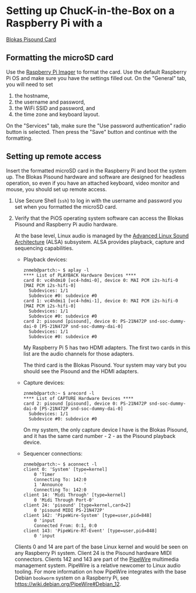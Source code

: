 # Setting up ChucK-in-the-Box on a Raspberry Pi with a
[Blokas Pisound Card](https://blokas.io/pisound/docs/)

## Formatting the microSD card

Use the
[Raspberry Pi Imager](https://www.raspberrypi.com/software/)
to format the card. Use the default Raspberry Pi OS and make sure you
have the settings filled out. On the "General" tab, you will need to set

1. the hostname,
2. the username and password,
3. the WiFi SSID and password, and
4. the time zone and keyboard layout.

On the "Services" tab, make sure the "Use password authentication" radio
button is selected. Then press the "Save" button and continue with the
formatting.

## Setting up remote access

Insert the formatted microSD card in the Raspberry Pi and boot the system
up. The Blokas Pisound hardware and software are designed for headless
operation, so even if you have an attached keyboard, video monitor and
mouse, you should set up remote access.

1. Use Secure Shell (`ssh`) to log in with the username and password you
set when you formatted the microSD card.
2. Verify that the PiOS operating system software can access the Blokas
Pisound and Raspberry Pi audio hardware.

    At the base level, Linux audio is managed by the
    [Advanced Linux Sound Architecture](https://www.alsa-project.org/wiki/Main_Page)
    (ALSA) subsystem. ALSA provides playback, capture and sequencing capabilities.

    - Playback devices:

        ```
        znmeb@partch:~ $ aplay -l
        **** List of PLAYBACK Hardware Devices ****
        card 0: vc4hdmi0 [vc4-hdmi-0], device 0: MAI PCM i2s-hifi-0 [MAI PCM i2s-hifi-0]
          Subdevices: 1/1
          Subdevice #0: subdevice #0
        card 1: vc4hdmi1 [vc4-hdmi-1], device 0: MAI PCM i2s-hifi-0 [MAI PCM i2s-hifi-0]
          Subdevices: 1/1
          Subdevice #0: subdevice #0
        card 2: pisound [pisound], device 0: PS-21N472P snd-soc-dummy-dai-0 [PS-21N472P snd-soc-dummy-dai-0]
          Subdevices: 1/1
          Subdevice #0: subdevice #0
        ```

        My Raspberry Pi 5 has two HDMI adapters. The first two cards
        in this list are the audio channels for those adapters.

        The third card is the Blokas Pisound. Your system may vary but
        you should see the Pisound and the HDMI adapters.

    - Capture devices:

        ```
        znmeb@partch:~ $ arecord -l
        **** List of CAPTURE Hardware Devices ****
        card 2: pisound [pisound], device 0: PS-21N472P snd-soc-dummy-dai-0 [PS-21N472P snd-soc-dummy-dai-0]
          Subdevices: 1/1
          Subdevice #0: subdevice #0
        ```

        On my system, the only capture device I have is the Blokas Pisound,
        and it has the same card number - 2 - as the Pisound playback device.

    - Sequencer connections:

        ```
        znmeb@partch:~ $ aconnect -l
        client 0: 'System' [type=kernel]
            0 'Timer           '
	        Connecting To: 142:0
            1 'Announce        '
	        Connecting To: 142:0
        client 14: 'Midi Through' [type=kernel]
            0 'Midi Through Port-0'
        client 24: 'pisound' [type=kernel,card=2]
            0 'pisound MIDI PS-21N472P'
        client 142: 'PipeWire-System' [type=user,pid=848]
            0 'input           '
	        Connected From: 0:1, 0:0
        client 143: 'PipeWire-RT-Event' [type=user,pid=848]
            0 'input
        ```

    Clients 0 and 14 are part of the base Linux kernel and would be seen
    on any Raspberry Pi system. Client 24 is the Pisound hardware MIDI
    connectors. Clients 142 and 143 are part of the
    [PipeWire](https://www.pipewire.org/) multimedia management system.
    PipeWire is a relative newcomer to Linux audio tooling. For more
    information on how PipeWire integrates with the base Debian
    `bookworm` system on a Raspberry Pi, see
    <https://wiki.debian.org/PipeWire#Debian_12>.

